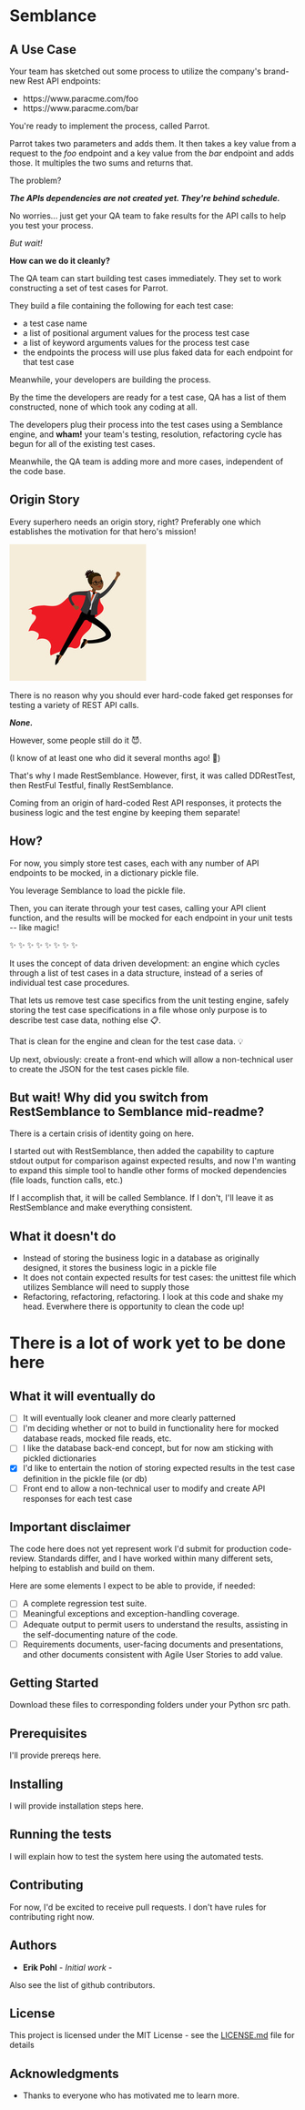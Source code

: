 # Semblance 

## A Use Case 

Your team has sketched out some process to utilize the company's brand-new Rest API endpoints:

* https://<i></i>www<i></i>&#46;par<i></i>acme&#46;com/<i></i>foo
* https://<i></i>www<i></i>&#46;par<i></i>acme&#46;com/<i></i>bar

You're ready to implement the process, called Parrot.  

Parrot takes two parameters and adds them.
It then takes a key value from a request to the *foo* endpoint and a key value from the *bar* endpoint and adds those.
It multiples the two sums and returns that.

The problem?  

**_The APIs dependencies are not created yet.  They're behind schedule._**

No worries... just get your QA team to fake results for the API calls to help you test your process.  

*But wait!*

**How can we do it cleanly?**

The QA team can start building test cases immediately.  They set to work constructing a set of test cases for Parrot.

They build a file containing the following for each test case:
* a test case name
* a list of positional argument values for the process test case
* a list of keyword arguments values for the process test case
* the endpoints the process will use plus faked data for each endpoint for that test case

Meanwhile, your developers are building the process.

By the time the developers are ready for a test case, QA has a list of them constructed, none of which took any coding at all.

The developers plug their process into the test cases using a Semblance engine, and **wham!** your team's testing, resolution, refactoring cycle has begun for all of the existing test cases.

Meanwhile, the QA team is adding more and more cases, independent of the code base.

## Origin Story

Every superhero needs an origin story, right?  Preferably one which establishes the motivation for that hero's mission!

![API Superhero](https://github.com/ErikPohl-Lot49-Projects/Erik-Pohl-Repo/blob/master/media/superhero.jpg "API Superhero")

There is no reason why you should ever hard-code faked get responses for testing a variety of REST API calls.

**_None._**

However, some people still do it :smiling_imp:. 

(I know of at least one who did it several months ago! :see_no_evil:)

That's why I made RestSemblance.  However, first, it was called DDRestTest, then RestFul Testful, finally RestSemblance.

Coming from an origin of hard-coded Rest API responses, it protects the business logic and the test engine by keeping them separate!

## How?

For now, you simply store test cases, each with any number of API endpoints to be mocked, in a dictionary pickle file.

You leverage Semblance to load the pickle file.

Then, you can iterate through your test cases, calling your API client function, and the results will be mocked for each endpoint in your unit tests -- like magic!

:sparkles: :sparkles: :sparkles: :sparkles: :sparkles: :sparkles: :sparkles: :sparkles:

It uses the concept of data driven development: an engine which cycles through a list of test cases in a data structure, instead of a series of individual test case procedures.

That lets us remove test case specifics from the unit testing engine, safely storing the test case specifications in a file whose only purpose is to describe test case data, nothing else :clipboard:.  

That is clean for the engine and clean for the test case data. :bulb:

Up next, obviously: create a front-end which will allow a non-technical user to create the JSON for the test cases pickle file.

## But wait!  Why did you switch from RestSemblance to Semblance mid-readme?  

There is a certain crisis of identity going on here.

I started out with RestSemblance, then added the capability to capture stdout output for comparison against expected results, and now I'm wanting to expand this simple tool to handle other forms of mocked dependencies (file loads, function calls, etc.)

If I accomplish that, it will be called Semblance.  If I don't, I'll leave it as RestSemblance and make everything consistent.

## What it doesn't do

* Instead of storing the business logic in a database as originally designed, it stores the business logic in a pickle file
* It does not contain expected results for test cases: the unittest file which utilizes Semblance will need to supply those
* Refactoring, refactoring, refactoring.  I look at this code and shake my head.  Everwhere there is opportunity to clean the code up!

# There is a lot of work yet to be done here
## What it will eventually do

- [ ] It will eventually look cleaner and more clearly patterned
- [ ] I'm deciding whether or not to build in functionality here for mocked database reads, mocked file reads, etc.
- [ ] I like the database back-end concept, but for now am sticking with pickled dictionaries
- [x] I'd like to entertain the notion of storing expected results in the test case definition in the pickle file (or db)
- [ ] Front end to allow a non-technical user to modify and create API responses for each test case

## Important disclaimer

The code here does not yet represent work I'd submit for production code-review.  Standards differ, and I have worked within many different sets, helping to establish and build on them.

Here are some elements I expect to be able to provide, if needed:

- [ ] A complete regression test suite.
- [ ] Meaningful exceptions and exception-handling coverage.
- [ ] Adequate output to permit users to understand the results, assisting in the self-documenting nature of the code.
- [ ] Requirements documents, user-facing documents and presentations, and other documents consistent with Agile User Stories to add value.

## Getting Started

Download these files to corresponding folders under your Python src path.

## Prerequisites

I'll provide prereqs here.

## Installing

I will provide installation steps here.

## Running the tests

I will explain how to test the system here using the automated tests.

## Contributing

For now, I'd be excited to receive pull requests.  I don't have rules for contributing right now.

## Authors

* **Erik Pohl** - *Initial work* - 

Also see the list of github contributors.

## License

This project is licensed under the MIT License - see the [LICENSE.md](LICENSE.md) file for details

## Acknowledgments

* Thanks to everyone who has motivated me to learn more.
